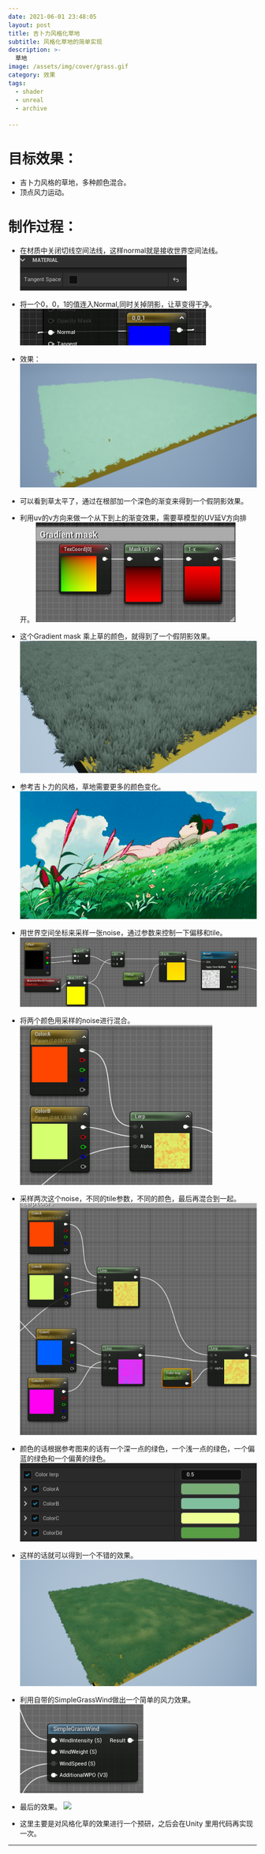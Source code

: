 ```yaml
---
date: 2021-06-01 23:48:05
layout: post
title: 吉卜力风格化草地
subtitle: 风格化草地的简单实现
description: >-
  草地
image: /assets/img/cover/grass.gif
category: 效果
tags:
  - shader
  - unreal
  - archive

---
```

# 目标效果：
- 吉卜力风格的草地，多种颜色混合。
- 顶点风力运动。

# 制作过程：
- 在材质中关闭切线空间法线，这样normal就是接收世界空间法线。
![](/assets/img/grass-ue/1.png)
- 将一个0，0，1的值连入Normal,同时关掉阴影，让草变得干净。
![](/assets/img/grass-ue/2.png)
- 效果：
![](/assets/img/grass-ue/3.png)
- 可以看到草太平了，通过在根部加一个深色的渐变来得到一个假阴影效果。
- 利用uv的v方向来做一个从下到上的渐变效果，需要草模型的UV延V方向排开。
![](/assets/img/grass-ue/4.png)
- 这个Gradient mask 乘上草的颜色，就得到了一个假阴影效果。
![](/assets/img/grass-ue/5.png)

- 参考吉卜力的风格，草地需要更多的颜色变化。
![](/assets/img/grass-ue/6.png)

- 用世界空间坐标来采样一张noise，通过参数来控制一下偏移和tile。
![](/assets/img/grass-ue/7.png)
- 将两个颜色用采样的noise进行混合。
![](/assets/img/grass-ue/8.png)
- 采样两次这个noise，不同的tile参数，不同的颜色，最后再混合到一起。
![](/assets/img/grass-ue/9.png)

- 颜色的话根据参考图来的话有一个深一点的绿色，一个浅一点的绿色，一个偏蓝的绿色和一个偏黄的绿色。
![](/assets/img/grass-ue/10.png)
- 这样的话就可以得到一个不错的效果。
![](/assets/img/grass-ue/11.png)

- 利用自带的SimpleGrassWind做出一个简单的风力效果。
![](/assets/img/grass-ue/12.png)

- 最后的效果。
![](/assets/img/grass-ue/13.gif)

- 这里主要是对风格化草的效果进行一个预研，之后会在Unity 里用代码再实现一次。



---